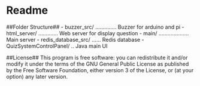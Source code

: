 # Readme

##Folder Structure##
    - buzzer_src/ .............. Buzzer for arduino and pi
    - html_server/ ............. Web server for display question
    - main/ .................... Main server
    - redis_database_src/ ...... Redis database
    - QuizSystemControlPanel/ .. Java main UI

##License##
This program is free software: you can redistribute it and/or modify it under the terms of the GNU General Public License as published by the Free Software Foundation, either version 3 of the License, or (at your option) any later version.

